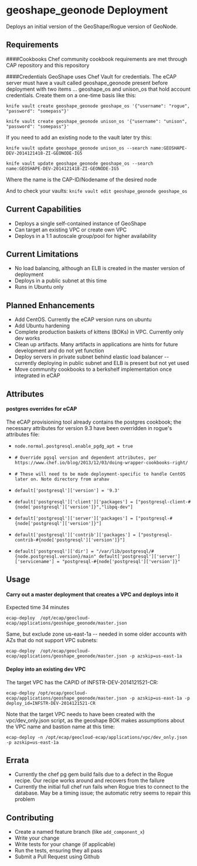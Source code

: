 geoshape_geonode Deployment
===========================
Deploys an initial version of the GeoShape/Rogue version of GeoNode.

Requirements
------------
####Cookbooks
Chef community cookbook requirements are met through CAP repository and this repository

####Credentials
GeoShape uses Chef Vault for credentials.  The eCAP server must have a vault called geoshape_geonode present before deployment with two items ... geoshape_os and unison_os that hold account credentials.  Create them on a one-time basis like this:

`knife vault create geoshape_geonode geoshape_os '{"username": "rogue", "password": "somepass"}'`

`knife vault create geoshape_geonode unison_os '{"username": "unison", "password": "somepass"}'`
	
If you need to add an existing node to the vault later try this:

`knife vault update geoshape_geonode unison_os --search name:GEOSHAPE-DEV-2014121418-ZI-GEONODE-IG5`

`knife vault update geoshape_geonode geoshape_os --search name:GEOSHAPE-DEV-2014121418-ZI-GEONODE-IG5`

Where the name is the CAP-ID/Nodename of the desired node

And to check your vaults:
`knife vault edit geoshape_geonode geoshape_os`

Current Capabilities
--------------------
- Deploys a single self-contained instance of GeoShape
- Can target an existing VPC or create own VPC
- Deploys in a 1:1 autoscale group/pool for higher availability

Current Limitations
-------------------
- No load balancing, although an ELB is created in the master version of deployment
- Deploys in a public subnet at this time
- Runs in Ubuntu only

Planned Enhancements
--------------------
- Add CentOS.  Currently the eCAP version runs on ubuntu 
- Add Ubuntu hardening
- Complete production baskets of kittens (BOKs) in VPC.  Currently only dev works
- Clean up artifacts.  Many artifacts in applications are hints for future development and do not yet function
- Deploy servers in private subnet behind elastic load balancer -- currently deploying in public subnet and ELB is present but not yet used
- Move community cookbooks to a berkshelf implementation once integrated in eCAP

Attributes
-----------
#### postgres overrides for eCAP
The eCAP provisioning tool already contains the postgres cookbook; the necessary attributes for version 9.3 have been overridden in rogue's attributes file:

- `node.normal.postgresql.enable_pgdg_apt = true`

- `# Override pgsql version and dependent attributes, per https://www.chef.io/blog/2013/12/03/doing-wrapper-cookbooks-right/`
- `# These will need to be made deployment-specific to handle CentOS later on. Note directory from arahav`
- `default['postgresql']['version'] = '9.3'`
- `default['postgresql']['client']['packages'] = ["postgresql-client-#{node['postgresql']['version']}","libpq-dev"]`
- `default['postgresql']['server']['packages'] = ["postgresql-#{node['postgresql']['version']}"]`
- `default['postgresql']['contrib']['packages'] = ["postgresql-contrib-#{node['postgresql']['version']}"]`
- `default['postgresql']['dir'] = "/var/lib/postgresql/#{node.postgresql.version}/main"
default['postgresql']['server']['servicename'] = "postgresql-#{node['postgresql']['version']}"`


Usage
-----
#### Carry out a master deployment that creates a VPC and deploys into it
Expected time 34 minutes

`ecap-deploy  /opt/ecap/geocloud-ecap/applications/geoshape_geonode/master.json`

Same, but exclude zone us-east-1a -- needed in some older accounts with AZs that do not support VPC subnets:

`ecap-deploy  /opt/ecap/geocloud-ecap/applications/geoshape_geonode/master.json -p azskip=us-east-1a`
#### Deploy into an existing dev VPC
The target VPC has the CAPID of INFSTR-DEV-2014121521-CR:

`ecap-deploy /opt/ecap/geocloud-ecap/applications/geoshape_geonode/master.json -p azskip=us-east-1a -p deploy_id=INFSTR-DEV-2014121521-CR`

Note that the target VPC needs to have been created with the vpc/dev_only.json script, as the geoshape BOK makes assumptions about the VPC name and bastion name at this time:

`ecap-deploy -n /opt/ecap/geocloud-ecap/applications/vpc/dev_only.json -p azskip=us-east-1a`

Errata
------
- Currently the chef pg gem build fails due to a defect in the Rogue recipe.  Our recipe works around and recovers from the failure
- Currently the initial full chef run fails when Rogue tries to connect to the database.  May be a timing issue; the automatic retry seems to repair this problem


Contributing
------------
- Create a named feature branch (like `add_component_x`)
- Write your change
- Write tests for your change (if applicable)
- Run the tests, ensuring they all pass
- Submit a Pull Request using Github
